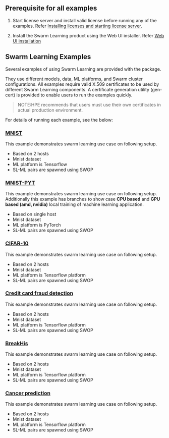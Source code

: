 ## Prerequisite for all examples
1. Start license server and install valid license before running any of the examples. Refer [Installing licenses and starting license server](/docs/Install/HPE_Swarm_Learning_installation.md).

2. Install the Swarm Learning product using the Web UI installer.  Refer [Web UI installation](/docs/Install/HPE_Swarm_Learning_installation.md)


## Swarm Learning Examples

Several examples of using Swarm Learning are provided with the package. 

They use different models, data, ML platforms, and Swarm cluster configurations. All examples require valid X.509 certificates to be used by different Swarm Learning components. A certificate generation utility (gen-cert) is provided to enable users to run the examples quickly.

<blockquote>
NOTE:HPE recommends that users must use their own certificates in actual production environment.

</blockquote>


For details of running each example, see the below:

### [MNIST](/examples/mnist/MNIST.md) 
This example demonstrates swarm learning use case on following setup. 
- Based on 2 hosts  
- Mnist dataset
- ML platform is Tensorflow 
- SL-ML pairs are spawned using SWOP
        
### [MNIST-PYT](/examples/mnist-pyt/README.md) 
This example demonstrates swarm learning use case on following setup. 
Additionally this example has branches to show case **CPU based** and **GPU based (amd, nvidia)** local training of machine learning application. 
- Based on single host
- Mnist dataset
- ML platform is PyTorch 
- SL-ML pairs are spawned using SWOP
        
### [CIFAR-10](/examples/cifar10/CIFAR-10.md)
This example demonstrates swarm learning use case on following setup. 
- Based on 2 hosts  
- Mnist dataset
- ML platform is Tensorflow platform
- SL-ML pairs are spawned using SWOP
        
### [Credit card fraud detection](/examples/fraud-detection/Credit_card_fraud_detection.md) 
This example demonstrates swarm learning use case on following setup. 
- Based on 2 hosts  
- Mnist dataset
- ML platform is Tensorflow platform
- SL-ML pairs are spawned using SWOP
        
### [BreakHis](/examples/breakhis)
This example demonstrates swarm learning use case on following setup. 
- Based on 2 hosts  
- Mnist dataset
- ML platform is Tensorflow platform
- SL-ML pairs are spawned using SWOP
        
### [Cancer prediction](/examples/cancer-pred#cancer-prediction) 
This example demonstrates swarm learning use case on following setup. 
- Based on 2 hosts  
- Mnist dataset
- ML platform is Tensorflow platform
- SL-ML pairs are spawned using SWOP
        
